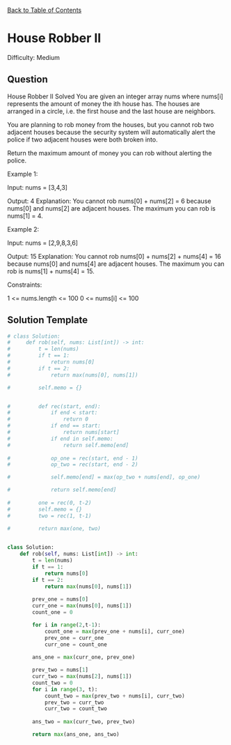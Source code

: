 [Back to Table of Contents](../README.md)

# House Robber II
Difficulty: Medium

## Question
House Robber II
Solved 
You are given an integer array nums where nums[i] represents the amount of money the ith house has. The houses are arranged in a circle, i.e. the first house and the last house are neighbors.

You are planning to rob money from the houses, but you cannot rob two adjacent houses because the security system will automatically alert the police if two adjacent houses were both broken into.

Return the maximum amount of money you can rob without alerting the police.

Example 1:

Input: nums = [3,4,3]

Output: 4
Explanation: You cannot rob nums[0] + nums[2] = 6 because nums[0] and nums[2] are adjacent houses. The maximum you can rob is nums[1] = 4.

Example 2:

Input: nums = [2,9,8,3,6]

Output: 15
Explanation: You cannot rob nums[0] + nums[2] + nums[4] = 16 because nums[0] and nums[4] are adjacent houses. The maximum you can rob is nums[1] + nums[4] = 15.

Constraints:

1 <= nums.length <= 100
0 <= nums[i] <= 100

## Solution Template
```python
# class Solution:
#     def rob(self, nums: List[int]) -> int:
#         t = len(nums)
#         if t == 1:
#             return nums[0]
#         if t == 2:
#             return max(nums[0], nums[1])

#         self.memo = {}


#         def rec(start, end):
#             if end < start:
#                 return 0
#             if end == start:
#                 return nums[start]
#             if end in self.memo:
#                 return self.memo[end]
            
#             op_one = rec(start, end - 1)
#             op_two = rec(start, end - 2)

#             self.memo[end] = max(op_two + nums[end], op_one)

#             return self.memo[end]
        
#         one = rec(0, t-2)
#         self.memo = {}
#         two = rec(1, t-1)
        
#         return max(one, two)


class Solution:
    def rob(self, nums: List[int]) -> int:
        t = len(nums)
        if t == 1:
            return nums[0]
        if t == 2:
            return max(nums[0], nums[1])
            
        prev_one = nums[0]
        curr_one = max(nums[0], nums[1])
        count_one = 0

        for i in range(2,t-1):
            count_one = max(prev_one + nums[i], curr_one)
            prev_one = curr_one
            curr_one = count_one
        
        ans_one = max(curr_one, prev_one)

        prev_two = nums[1]
        curr_two = max(nums[2], nums[1])
        count_two = 0
        for i in range(3, t):
            count_two = max(prev_two + nums[i], curr_two)
            prev_two = curr_two
            curr_two = count_two
        
        ans_two = max(curr_two, prev_two)

        return max(ans_one, ans_two)
```
